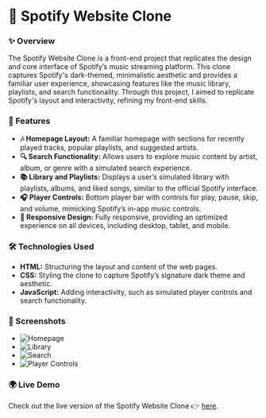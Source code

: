 # 🎵 Spotify Website Clone

### ✨ Overview

The Spotify Website Clone is a front-end project that replicates the design and core interface of Spotify’s music streaming platform. This clone captures Spotify's dark-themed, minimalistic aesthetic and provides a familiar user experience, showcasing features like the music library, playlists, and search functionality. Through this project, I aimed to replicate Spotify's layout and interactivity, refining my front-end skills.

### 🚀 Features

- **🎶 Homepage Layout:** A familiar homepage with sections for recently played tracks, popular playlists, and suggested artists.
- **🔍 Search Functionality:** Allows users to explore music content by artist, album, or genre with a simulated search experience.
- **📚 Library and Playlists:** Displays a user’s simulated library with playlists, albums, and liked songs, similar to the official Spotify interface.
- **🎧 Player Controls:** Bottom player bar with controls for play, pause, skip, and volume, mimicking Spotify’s in-app music controls.
- **📱 Responsive Design:** Fully responsive, providing an optimized experience on all devices, including desktop, tablet, and mobile.

### 🛠️ Technologies Used

- **HTML:** Structuring the layout and content of the web pages.
- **CSS:** Styling the clone to capture Spotify’s signature dark theme and aesthetic.
- **JavaScript:** Adding interactivity, such as simulated player controls and search functionality.

### 📸 Screenshots

- ![Homepage](https://github.com/yourusername/spotify-website-clone/blob/main/screenshots/homepage.png)
- ![Library](https://github.com/yourusername/spotify-website-clone/blob/main/screenshots/library.png)
- ![Search](https://github.com/yourusername/spotify-website-clone/blob/main/screenshots/search.png)
- ![Player Controls](https://github.com/yourusername/spotify-website-clone/blob/main/screenshots/player-controls.png)

### 🌍 Live Demo

Check out the live version of the Spotify Website Clone 👉 [here](https://ophd.vercel.app/).
